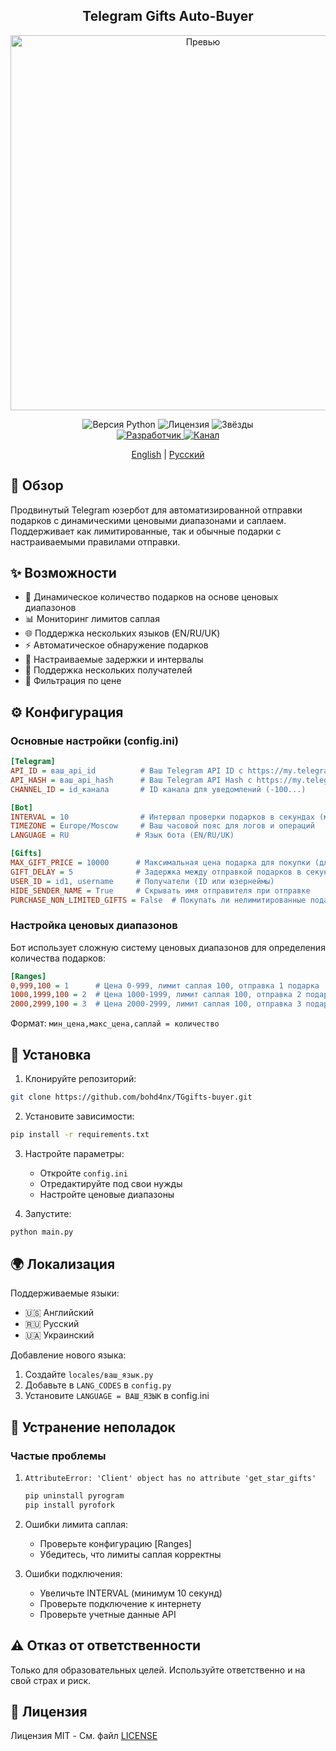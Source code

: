 <h2 align="center">Telegram Gifts Auto-Buyer</h2>

<div align="center">
  <img src="https://github.com/user-attachments/assets/2c4540b7-4e39-4306-945f-389271123ecc" alt="Превью" width="600px">
</div>

<p align="center">
  <img src="https://img.shields.io/badge/python-3.10+-blue.svg" alt="Версия Python">
  <img src="https://img.shields.io/github/license/bohd4nx/TGgifts-buyer" alt="Лицензия">
  <img src="https://img.shields.io/github/stars/bohd4nx/TGgifts-buyer" alt="Звёзды">
  <br>
  <a href="https://t.me/bohd4nx">
    <img src="https://img.shields.io/badge/разработчик-@bohd4nx-blue.svg" alt="Разработчик">
  </a>
  <a href="https://t.me/GiftsTracker">
    <img src="https://img.shields.io/badge/канал-@GiftsTracker-blue.svg" alt="Канал">
  </a>
</p>

<p align="center">
  <a href="README.md">English</a> |
  <a href="./README-RU.md">Русский</a>
</p>

## 📝 Обзор

Продвинутый Telegram юзербот для автоматизированной отправки подарков с динамическими ценовыми диапазонами и саплаем. Поддерживает как лимитированные, так и обычные подарки с настраиваемыми правилами отправки.

## ✨ Возможности

- 🎁 Динамическое количество подарков на основе ценовых диапазонов
- 📊 Мониторинг лимитов саплая
- 🌐 Поддержка нескольких языков (EN/RU/UK)
- ⚡️ Автоматическое обнаружение подарков
- 🔄 Настраиваемые задержки и интервалы
- 📱 Поддержка нескольких получателей
- 🎯 Фильтрация по цене

## ⚙️ Конфигурация

### Основные настройки (config.ini)

```ini
[Telegram]
API_ID = ваш_api_id          # Ваш Telegram API ID с https://my.telegram.org
API_HASH = ваш_api_hash      # Ваш Telegram API Hash с https://my.telegram.org
CHANNEL_ID = id_канала       # ID канала для уведомлений (-100...)

[Bot]
INTERVAL = 10                # Интервал проверки подарков в секундах (мин: 10с)
TIMEZONE = Europe/Moscow     # Ваш часовой пояс для логов и операций
LANGUAGE = RU               # Язык бота (EN/RU/UK)

[Gifts]
MAX_GIFT_PRICE = 10000      # Максимальная цена подарка для покупки (для нелимитированных)
GIFT_DELAY = 5              # Задержка между отправкой подарков в секундах
USER_ID = id1, username     # Получатели (ID или юзернеймы)
HIDE_SENDER_NAME = True     # Скрывать имя отправителя при отправке
PURCHASE_NON_LIMITED_GIFTS = False  # Покупать ли нелимитированные подарки
```

### Настройка ценовых диапазонов

Бот использует сложную систему ценовых диапазонов для определения количества подарков:

```ini
[Ranges]
0,999,100 = 1      # Цена 0-999, лимит саплая 100, отправка 1 подарка
1000,1999,100 = 2  # Цена 1000-1999, лимит саплая 100, отправка 2 подарков
2000,2999,100 = 3  # Цена 2000-2999, лимит саплая 100, отправка 3 подарков
```

Формат: `мин_цена,макс_цена,саплай = количество`

## 🚀 Установка

1. Клонируйте репозиторий:
```bash
git clone https://github.com/bohd4nx/TGgifts-buyer.git
```

2. Установите зависимости:
```bash
pip install -r requirements.txt
```

3. Настройте параметры:
   - Откройте `config.ini`
   - Отредактируйте под свои нужды
   - Настройте ценовые диапазоны

4. Запустите:
```bash
python main.py
```

## 🌍 Локализация

Поддерживаемые языки:
- 🇺🇸 Английский
- 🇷🇺 Русский
- 🇺🇦 Украинский

Добавление нового языка:
1. Создайте `locales/ваш_язык.py`
2. Добавьте в `LANG_CODES` в `config.py`
3. Установите `LANGUAGE = ВАШ_ЯЗЫК` в config.ini

## 🔧 Устранение неполадок

### Частые проблемы

1. `AttributeError: 'Client' object has no attribute 'get_star_gifts'`
   ```bash
   pip uninstall pyrogram
   pip install pyrofork
   ```

2. Ошибки лимита саплая:
   - Проверьте конфигурацию [Ranges]
   - Убедитесь, что лимиты саплая корректны

3. Ошибки подключения:
   - Увеличьте INTERVAL (минимум 10 секунд)
   - Проверьте подключение к интернету
   - Проверьте учетные данные API

## ⚠️ Отказ от ответственности

Только для образовательных целей. Используйте ответственно и на свой страх и риск.

## 📄 Лицензия

Лицензия MIT - См. файл [LICENSE](LICENSE)
